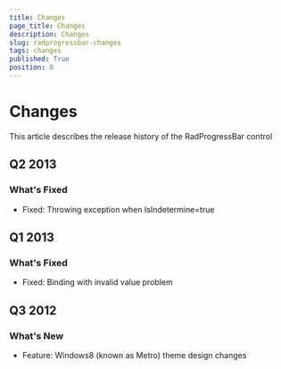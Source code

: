 ```yaml
---
title: Changes
page_title: Changes
description: Changes
slug: radprogressbar-changes
tags: changes
published: True
position: 0
---
```


# Changes

This article describes the release history of the RadProgressBar control

## Q2 2013

### What's Fixed

* Fixed: Throwing exception when IsIndetermine=true 

## Q1 2013

### What's Fixed

* Fixed: Binding with invalid value problem

## Q3 2012

### What's New

* Feature: Windows8 (known as Metro) theme design changes
